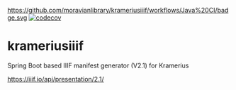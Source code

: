 https://github.com/moravianlibrary/krameriusiiif/workflows/Java%20CI/badge.svg
[![codecov](https://codecov.io/gh/moravianlibrary/krameriusiiif/branch/master/graph/badge.svg)](https://codecov.io/gh/moravianlibrary/krameriusiiif)

# krameriusiiif
Spring Boot based IIIF manifest generator (V2.1) for Kramerius<p>
https://iiif.io/api/presentation/2.1/
